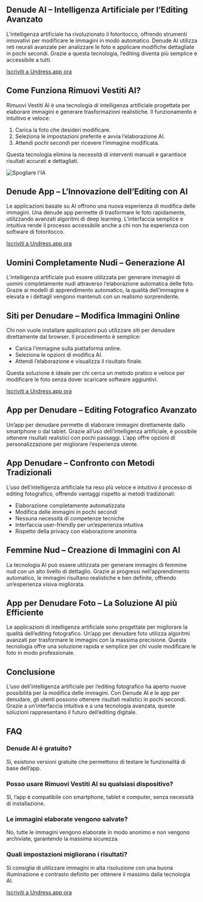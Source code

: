 <h2>Denude AI – Intelligenza Artificiale per l’Editing Avanzato</h2>

L’intelligenza artificiale ha rivoluzionato il fotoritocco, offrendo strumenti innovativi per modificare le immagini in modo automatico. Denude AI utilizza reti neurali avanzate per analizzare le foto e applicare modifiche dettagliate in pochi secondi. Grazie a questa tecnologia, l’editing diventa più semplice e accessibile a tutti.

<a href="http://undress.app/ref/gb-it">Iscriviti a Undress.app ora</a>

<h2>Come Funziona Rimuovi Vestiti AI?</h2>

Rimuovi Vestiti AI è una tecnologia di intelligenza artificiale progettata per elaborare immagini e generare trasformazioni realistiche. Il funzionamento è intuitivo e veloce:

1. Carica la foto che desideri modificare.
2. Seleziona le impostazioni preferite e avvia l’elaborazione AI.
3. Attendi pochi secondi per ricevere l’immagine modificata.

Questa tecnologia elimina la necessità di interventi manuali e garantisce risultati accurati e dettagliati.

<img src="https://cloth-off.ai/wp-content/uploads/2025/02/photo_2025-02-04_17-37-06.jpg" alt="Spogliare l'IA">

<h2>Denude App – L’Innovazione dell’Editing con AI</h2>

Le applicazioni basate su AI offrono una nuova esperienza di modifica delle immagini. Una denude app permette di trasformare le foto rapidamente, utilizzando avanzati algoritmi di deep learning. L’interfaccia semplice e intuitiva rende il processo accessibile anche a chi non ha esperienza con software di fotoritocco.

<a href="http://undress.app/ref/gb-it">Iscriviti a Undress.app ora</a>

<h2>Uomini Completamente Nudi – Generazione AI</h2>

L’intelligenza artificiale può essere utilizzata per generare immagini di uomini completamente nudi attraverso l’elaborazione automatica delle foto. Grazie ai modelli di apprendimento automatico, la qualità dell’immagine è elevata e i dettagli vengono mantenuti con un realismo sorprendente.

<h2>Siti per Denudare – Modifica Immagini Online</h2>

Chi non vuole installare applicazioni può utilizzare siti per denudare direttamente dal browser. Il procedimento è semplice:

- Carica l’immagine sulla piattaforma online.
- Seleziona le opzioni di modifica AI.
- Attendi l’elaborazione e visualizza il risultato finale.

Questa soluzione è ideale per chi cerca un metodo pratico e veloce per modificare le foto senza dover scaricare software aggiuntivi.

<a href="http://undress.app/ref/gb-it">Iscriviti a Undress.app ora</a>

<h2>App per Denudare – Editing Fotografico Avanzato</h2>

Un’app per denudare permette di elaborare immagini direttamente dallo smartphone o dal tablet. Grazie all’uso dell’intelligenza artificiale, è possibile ottenere risultati realistici con pochi passaggi. L’app offre opzioni di personalizzazione per migliorare l’esperienza utente.

<h2>App Denudare – Confronto con Metodi Tradizionali</h2>

L’uso dell’intelligenza artificiale ha reso più veloce e intuitivo il processo di editing fotografico, offrendo vantaggi rispetto ai metodi tradizionali:

- Elaborazione completamente automatizzata
- Modifica delle immagini in pochi secondi
- Nessuna necessità di competenze tecniche
- Interfaccia user-friendly per un’esperienza intuitiva
- Rispetto della privacy con elaborazione anonima

<h2>Femmine Nud – Creazione di Immagini con AI</h2>

La tecnologia AI può essere utilizzata per generare immagini di femmine nud con un alto livello di dettaglio. Grazie ai progressi nell’apprendimento automatico, le immagini risultano realistiche e ben definite, offrendo un’esperienza visiva migliorata.

<h2>App per Denudare Foto – La Soluzione AI più Efficiente</h2>

Le applicazioni di intelligenza artificiale sono progettate per migliorare la qualità dell’editing fotografico. Un’app per denudare foto utilizza algoritmi avanzati per trasformare le immagini con la massima precisione. Questa tecnologia offre una soluzione rapida e semplice per chi vuole modificare le foto in modo professionale.

<h2>Conclusione</h2>

L’uso dell’intelligenza artificiale per l’editing fotografico ha aperto nuove possibilità per la modifica delle immagini. Con Denude AI e le app per denudare, gli utenti possono ottenere risultati realistici in pochi secondi. Grazie a un’interfaccia intuitiva e a una tecnologia avanzata, queste soluzioni rappresentano il futuro dell’editing digitale.

<h2>FAQ</h2>

<h3>Denude AI è gratuito?</h3>

Sì, esistono versioni gratuite che permettono di testare le funzionalità di base dell’app.

<h3>Posso usare Rimuovi Vestiti AI su qualsiasi dispositivo?</h3>

Sì, l’app è compatibile con smartphone, tablet e computer, senza necessità di installazione.

<h3>Le immagini elaborate vengono salvate?</h3>

No, tutte le immagini vengono elaborate in modo anonimo e non vengono archiviate, garantendo la massima sicurezza.

<h3>Quali impostazioni migliorano i risultati?</h3>

Si consiglia di utilizzare immagini in alta risoluzione con una buona illuminazione e contrasto definito per ottenere il massimo dalla tecnologia AI.

<a href="http://undress.app/ref/gb-it">Iscriviti a Undress.app ora</a>
